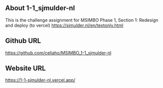 ## About  1-1_sjmulder-nl
This is the challenge  assignment for MSIMBO Phase 1, Section 1: Redesign and deploy (to vercel) https://sjmulder.nl/en/textonly.html

## Github URL
https://github.com/celiaho/MSIMBO_1-1_sjmulder-nl

## Website URL
https://1-1-sjmulder-nl.vercel.app/ 
<!-- This does not work and Idk why -->